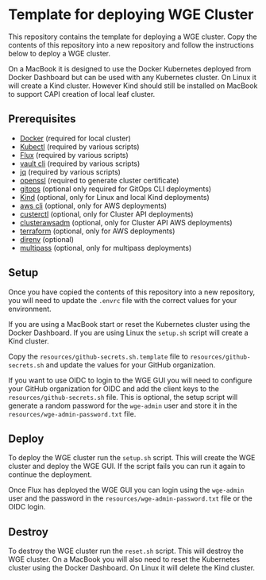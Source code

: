 # Template for deploying WGE Cluster

This repository contains the template for deploying a WGE cluster. Copy the contents of this repository into a new repository and follow the instructions below to deploy a WGE cluster.

On a MacBook it is designed to use the Docker Kubernetes deployed from Docker Dashboard but can be used with any Kubernetes cluster. On Linux it will create a Kind cluster. However Kind should still be installed on MacBook to support CAPI creation of local leaf cluster.

## Prerequisites

- [Docker](https://docs.docker.com/get-docker/) (required for local cluster)
- [Kubectl](https://kubernetes.io/docs/tasks/tools/install-kubectl/) (required by various scripts)
- [Flux](https://fluxcd.io/docs/installation/) (required by various scripts)
- [vault cli](https://www.vaultproject.io/docs/install) (required by various scripts)
- [jq](https://stedolan.github.io/jq/download/) (required by various scripts)
- [openssl](https://www.openssl.org/source/) (required to generate cluster certificate)
- [gitops](https://docs.gitops.weave.works/docs/next/installation/weave-gitops/#install-the-gitops-cli) (optional only required for GitOps CLI deployments)
- [Kind](https://kind.sigs.k8s.io/docs/user/quick-start/) (optional, only for Linux and local Kind deployments)
- [aws cli](https://docs.aws.amazon.com/cli/latest/userguide/install-cliv2.html) (optional, only for AWS deployments)
- [custerctl](https://cluster-api-aws.sigs.k8s.io/getting-started.html#install-clusterctl) (optional, only for Cluster API deployments)
- [clusterawsadm](https://cluster-api-aws.sigs.k8s.io/getting-started.html#install-clusterawsadm) (optional, only for Cluster API  AWS deployments)
- [terraform](https://www.terraform.io/downloads.html) (optional, only for AWS deployments)
- [direnv](https://direnv.net/docs/installation.html) (optional)
- [multipass](https://multipass.run/) (optional, only for multipass deployments)

## Setup

Once you have copied the contents of this repository into a new repository, you will need to update the `.envrc` file with the correct values for your environment.

If you are using a MacBook start or reset the Kubernetes cluster using the Docker Dashboard. If you are using Linux the `setup.sh` script will create a Kind cluster.

Copy the `resources/github-secrets.sh.template` file to `resources/github-secrets.sh` and update the values for your GitHub organization.

If you want to use OIDC to login to the WGE GUI you will need to configure your GitHub organization for OIDC and add the client keys to the `resources/github-secrets.sh` file. This is optional, the setup script will generate a random password for the `wge-admin` user and store it in the `resources/wge-admin-password.txt` file.

## Deploy

To deploy the WGE cluster run the `setup.sh` script. This will create the WGE cluster and deploy the WGE GUI. If the script fails you can run it again to continue the deployment.

Once Flux has deployed the WGE GUI you can login using the `wge-admin` user and the password in the `resources/wge-admin-password.txt` file or the OIDC login.

## Destroy

To destroy the WGE cluster run the `reset.sh` script. This will destroy the WGE cluster. On a MacBook you will also need to reset the Kubernetes cluster using the Docker Dashboard. On Linux it will delete the Kind cluster.
